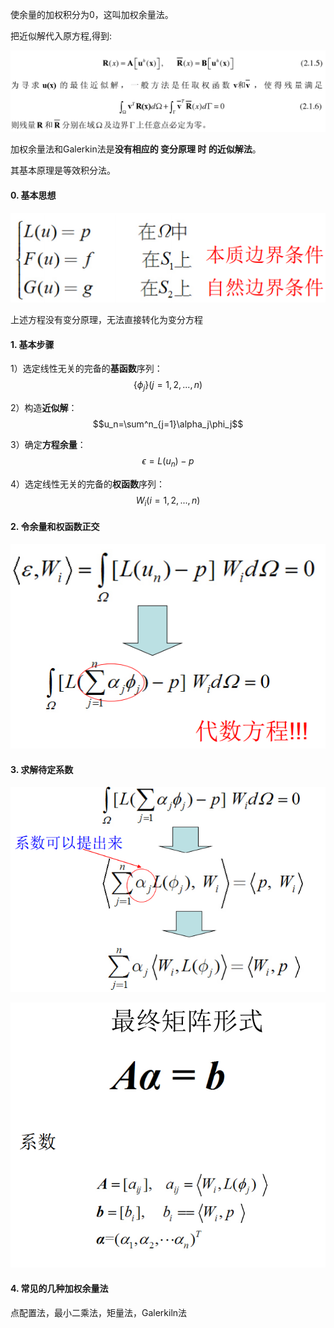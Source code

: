 使余量的加权积分为0，这叫加权余量法。

把近似解代入原方程,得到:

![image-20201117110055631](../imags/image-20201117110055631.png)



加权余量法和Galerkin法是**没有相应的 变分原理 时 的近似解法**。

其基本原理是等效积分法。

#### 0. 基本思想

![image-20201027102315308](../imags/image-20201027102315308.png)

上述方程没有变分原理，无法直接转化为变分方程



#### 1. 基本步骤

1）选定线性无关的完备的**基函数**序列：$$\{\phi_j\}(j=1,2,...,n)$$

2）构造**近似解**：$$u_n=\sum^n_{j=1}\alpha_j\phi_j$$

3）确定**方程余量**：$$\epsilon=L(u_n)-p$$

4）选定线性无关的完备的**权函数**序列：$$W_i(i=1,2,...,n)$$



#### 2. 令余量和权函数正交

![image-20201027102851929](../imags/image-20201027102851929.png)

#### 3. 求解待定系数

![image-20201027103119851](../imags/image-20201027103119851.png)

![image-20201027103128758](../imags/image-20201027103128758.png)

#### 4. 常见的几种加权余量法

点配置法，最小二乘法，矩量法，Galerkiln法

